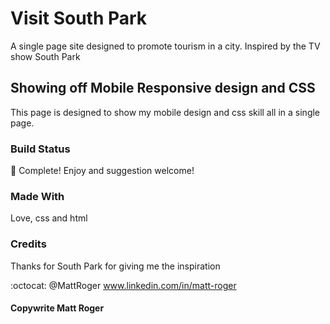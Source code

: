 # Visit South Park
A single page site designed to promote tourism in a city. Inspired by the TV show South Park

## Showing off Mobile Responsive design and CSS
This page is designed to show my mobile design and css skill all in a single page. 

### Build Status
:checkered_flag: Complete! Enjoy and suggestion welcome!

### Made With
Love, css and html

### Credits
Thanks for South Park for giving me the inspiration

:octocat: @MattRoger
www.linkedin.com/in/matt-roger

#### Copywrite Matt Roger
